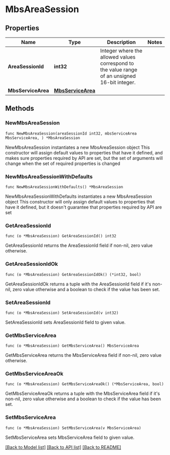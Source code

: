 # MbsAreaSession

## Properties

Name | Type | Description | Notes
------------ | ------------- | ------------- | -------------
**AreaSessionId** | **int32** | Integer where the allowed values correspond to the value range of an unsigned 16-bit integer. | 
**MbsServiceArea** | [**MbsServiceArea**](MbsServiceArea.md) |  | 

## Methods

### NewMbsAreaSession

`func NewMbsAreaSession(areaSessionId int32, mbsServiceArea MbsServiceArea, ) *MbsAreaSession`

NewMbsAreaSession instantiates a new MbsAreaSession object
This constructor will assign default values to properties that have it defined,
and makes sure properties required by API are set, but the set of arguments
will change when the set of required properties is changed

### NewMbsAreaSessionWithDefaults

`func NewMbsAreaSessionWithDefaults() *MbsAreaSession`

NewMbsAreaSessionWithDefaults instantiates a new MbsAreaSession object
This constructor will only assign default values to properties that have it defined,
but it doesn't guarantee that properties required by API are set

### GetAreaSessionId

`func (o *MbsAreaSession) GetAreaSessionId() int32`

GetAreaSessionId returns the AreaSessionId field if non-nil, zero value otherwise.

### GetAreaSessionIdOk

`func (o *MbsAreaSession) GetAreaSessionIdOk() (*int32, bool)`

GetAreaSessionIdOk returns a tuple with the AreaSessionId field if it's non-nil, zero value otherwise
and a boolean to check if the value has been set.

### SetAreaSessionId

`func (o *MbsAreaSession) SetAreaSessionId(v int32)`

SetAreaSessionId sets AreaSessionId field to given value.


### GetMbsServiceArea

`func (o *MbsAreaSession) GetMbsServiceArea() MbsServiceArea`

GetMbsServiceArea returns the MbsServiceArea field if non-nil, zero value otherwise.

### GetMbsServiceAreaOk

`func (o *MbsAreaSession) GetMbsServiceAreaOk() (*MbsServiceArea, bool)`

GetMbsServiceAreaOk returns a tuple with the MbsServiceArea field if it's non-nil, zero value otherwise
and a boolean to check if the value has been set.

### SetMbsServiceArea

`func (o *MbsAreaSession) SetMbsServiceArea(v MbsServiceArea)`

SetMbsServiceArea sets MbsServiceArea field to given value.



[[Back to Model list]](../README.md#documentation-for-models) [[Back to API list]](../README.md#documentation-for-api-endpoints) [[Back to README]](../README.md)


